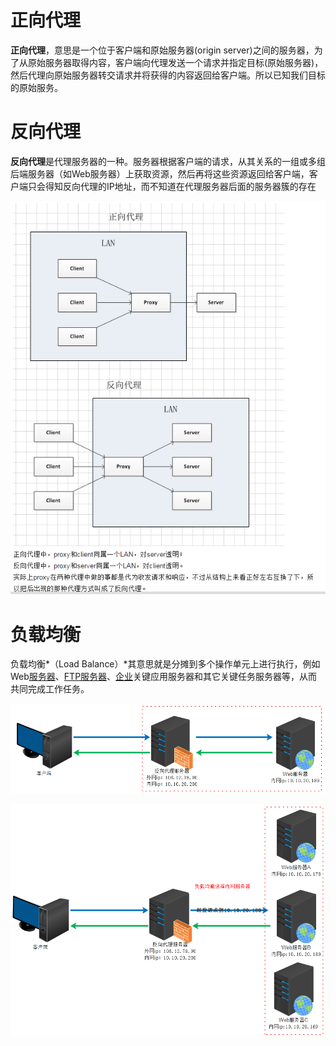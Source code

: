 # 正向代理

​**正向代理**，意思是一个位于客户端和原始服务器(origin server)之间的服务器，为了从原始服务器取得内容，客户端向代理发送一个请求并指定目标(原始服务器)，然后代理向原始服务器转交请求并将获得的内容返回给客户端。所以已知我们目标的原始服务。



# 反向代理

**反向代理**是代理服务器的一种。服务器根据客户端的请求，从其关系的一组或多组后端服务器（如Web服务器）上获取资源，然后再将这些资源返回给客户端，客户端只会得知反向代理的IP地址，而不知道在代理服务器后面的服务器簇的存在



![305504-20161112130135639-1005446770](assets/305504-20161112130135639-1005446770-1549980356002.png)



# 负载均衡

负载均衡*（Load Balance）*其意思就是分摊到多个操作单元上进行执行，例如Web[服务器](https://baike.baidu.com/item/%E6%9C%8D%E5%8A%A1%E5%99%A8/100571)、[FTP服务器](https://baike.baidu.com/item/FTP%E6%9C%8D%E5%8A%A1%E5%99%A8)、[企业](https://baike.baidu.com/item/%E4%BC%81%E4%B8%9A/707680)关键应用服务器和其它关键任务服务器等，从而共同完成工作任务。

![img](assets/305504-20161112124341280-1435223816.png)

![img](assets/305504-20161112124423530-566240666.png)